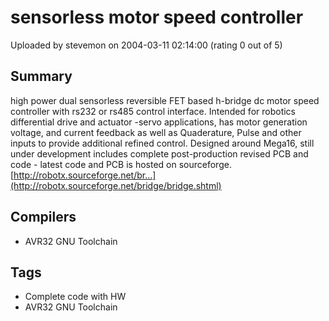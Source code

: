 # sensorless motor speed controller

Uploaded by stevemon on 2004-03-11 02:14:00 (rating 0 out of 5)

## Summary

high power dual sensorless reversible FET based h-bridge dc motor speed controller with rs232 or rs485 control interface. Intended for robotics differential drive and actuator -servo applications, has motor generation voltage, and current feedback as well as Quaderature, Pulse and other inputs to provide additional refined control. Designed around Mega16, still under development includes complete post-production revised PCB and code - latest code and PCB is hosted on sourceforge. [http://robotx.sourceforge.net/br...](http://robotx.sourceforge.net/bridge/bridge.shtml)

## Compilers

- AVR32 GNU Toolchain

## Tags

- Complete code with HW
- AVR32 GNU Toolchain
